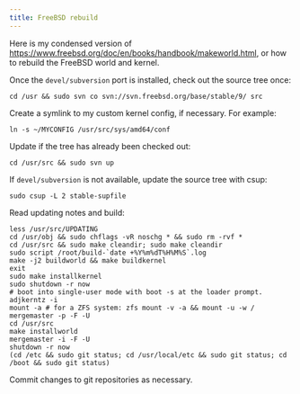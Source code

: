 ```yaml
---
title: FreeBSD rebuild
---
```

Here is my condensed version of <https://www.freebsd.org/doc/en/books/handbook/makeworld.html>,
or how to rebuild the FreeBSD world and kernel.

Once the `devel/subversion` port is installed, check out the source tree once:

```console
cd /usr && sudo svn co svn://svn.freebsd.org/base/stable/9/ src
```

Create a symlink to my custom kernel config, if necessary. For example:

```console
ln -s ~/MYCONFIG /usr/src/sys/amd64/conf
```

Update if the tree has already been checked out:

```console
cd /usr/src && sudo svn up
```

If `devel/subversion` is not available, update the source tree with csup:

```console
sudo csup -L 2 stable-supfile
```

Read updating notes and build:

```console
less /usr/src/UPDATING
cd /usr/obj && sudo chflags -vR noschg * && sudo rm -rvf *
cd /usr/src && sudo make cleandir; sudo make cleandir
sudo script /root/build-`date +%Y%m%dT%H%M%S`.log
make -j2 buildworld && make buildkernel
exit
sudo make installkernel
sudo shutdown -r now
# boot into single-user mode with boot -s at the loader prompt.
adjkerntz -i
mount -a # for a ZFS system: zfs mount -v -a && mount -u -w /
mergemaster -p -F -U
cd /usr/src
make installworld
mergemaster -i -F -U
shutdown -r now
(cd /etc && sudo git status; cd /usr/local/etc && sudo git status; cd /boot && sudo git status)
```

Commit changes to git repositories as necessary.
